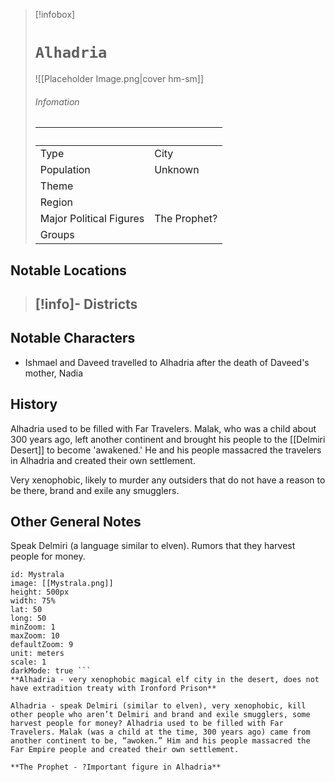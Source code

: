 > [!infobox]
> # `Alhadria` 
> ![[Placeholder Image.png|cover hm-sm]]
> ###### Infomation
> ‎  | ‎  |
> ---|---|
> Type | City | 
> Population | Unknown | 
> Theme | |
> Region | |
> Major Political Figures | The Prophet? |
> Groups |  |

## Notable Locations
> [!info]- Districts  
> - 

## Notable Characters
- Ishmael and Daveed travelled to Alhadria after the death of Daveed's mother, Nadia

## History
Alhadria used to be filled with Far Travelers. Malak, who was a child about 300 years ago, left another continent and brought his people to the [[Delmiri Desert]] to become 'awakened.' He and his people massacred the travelers in Alhadria and created their own settlement.

Very xenophobic, likely to murder any outsiders that do not have a reason to be there, brand and exile any smugglers.

## Other General Notes
Speak Delmiri (a language similar to elven). Rumors that they harvest people for money.

```leaflet 
id: Mystrala
image: [[Mystrala.png]] 
height: 500px 
width: 75%
lat: 50
long: 50
minZoom: 1 
maxZoom: 10 
defaultZoom: 9
unit: meters 
scale: 1
darkMode: true ```
**Alhadria - very xenophobic magical elf city in the desert, does not have extradition treaty with Ironford Prison**

Alhadria - speak Delmiri (similar to elven), very xenophobic, kill other people who aren’t Delmiri and brand and exile smugglers, some harvest people for money? Alhadria used to be filled with Far Travelers. Malak (was a child at the time, 300 years ago) came from another continent to be, “awoken.” Him and his people massacred the Far Empire people and created their own settlement.

**The Prophet - ?Important figure in Alhadria**

